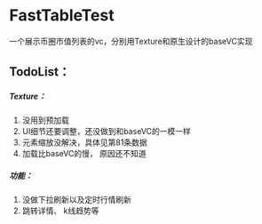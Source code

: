 # FastTableTest

一个展示币圈市值列表的vc，分别用Texture和原生设计的baseVC实现

## TodoList：
##### Texture：

1. 没用到预加载
2. UI细节还要调整，还没做到和baseVC的一模一样
3. 元素缩放没解决，具体见第81条数据
4. 加载比baseVC的慢， 原因还不知道

##### 功能：

1. 没做下拉刷新以及定时行情刷新
2. 跳转详情、 k线趋势等

